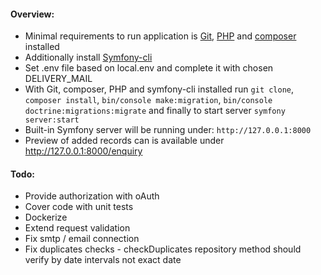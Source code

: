 #### Overview:
* Minimal requirements to run application is [Git](https://git-scm.com/book/en/v2/Getting-Started-Installing-Git), [PHP](http://php.net/manual/en/install.php) and [composer](https://getcomposer.org/download/) installed
* Additionally install [Symfony-cli](https://symfony.com/download)
* Set .env file based on local.env and complete it with chosen DELIVERY_MAIL
* With Git, composer, PHP and symfony-cli installed run `git clone`, `composer install`, `bin/console make:migration`, `bin/console doctrine:migrations:migrate` and finally to start server `symfony server:start`
* Built-in Symfony server will be running under: `http://127.0.0.1:8000`
* Preview of added records can is available under http://127.0.0.1:8000/enquiry

#### Todo:
* Provide authorization with oAuth
* Cover code with unit tests
* Dockerize
* Extend request validation
* Fix smtp / email connection
* Fix duplicates checks - checkDuplicates repository method should verify by date intervals not exact date
